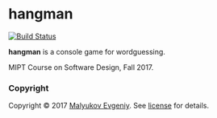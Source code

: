 # hangman

[![Build Status][travis-badge]][travis-url]

**hangman** is a console game for wordguessing.

MIPT Course on Software Design, Fall 2017.

### Copyright

Copyright © 2017 [Malyukov Evgeniy]. See [license] for details.

[Malyukov Evgeniy]: malukovevgeny@ya.ru
[license]: LICENSE.txt

[travis-url]: https://travis-ci.org/PPPoSD-2017/greetings
[travis-badge]: https://travis-ci.org/PPPoSD-2017/greetings.svg?branch=master